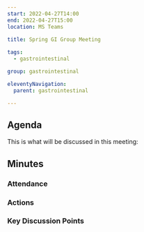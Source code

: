 ```yaml
---
start: 2022-04-27T14:00
end: 2022-04-27T15:00
location: MS Teams
 
title: Spring GI Group Meeting

tags:
  - gastrointestinal

group: gastrointestinal

eleventyNavigation:
  parent: gastrointestinal

---
```


## Agenda

This is what will be discussed in this meeting:

## Minutes

### Attendance
    
### Actions

### Key Discussion Points
